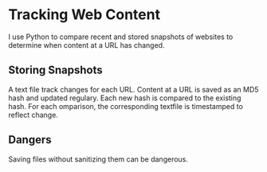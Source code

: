 # Tracking Web Content
I use Python to compare recent and stored snapshots of websites to determine when content at a URL has changed.

## Storing Snapshots
A text file track changes for each URL. Content at a URL is saved as an MD5 hash and updated regulary. Each new hash is compared to the existing hash. For each omparison, the corresponding textfile is timestamped to reflect change.

## Dangers
Saving files without sanitizing them can be dangerous.
